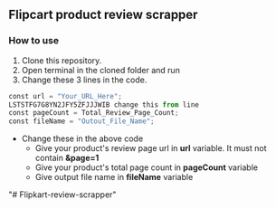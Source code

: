 ## Flipcart product review scrapper

### How to use

1. Clone this repository.
2. Open terminal in the cloned folder and run
3. Change these 3 lines in the code.

```py
const url = "Your_URL_Here";
LSTSTFG7G8YN2JFY5ZFJJJWIB change this from line 
const pageCount = Total_Review_Page_Count;
const fileName = "Outout_File_Name";
```

- Change these in the above code
  - Give your product's review page url in **url** variable. It must not contain **&page=1**
  - Give your product's total page count in **pageCount** variable
  - Give output file name in **fileName** variable

"# Flipkart-review-scrapper" 
